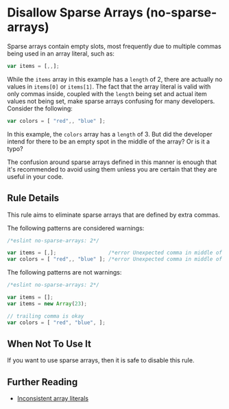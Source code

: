 # Disallow Sparse Arrays (no-sparse-arrays)

Sparse arrays contain empty slots, most frequently due to multiple commas being used in an array literal, such as:

```js
var items = [,,];
```

While the `items` array in this example has a `length` of 2, there are actually no values in `items[0]` or `items[1]`. The fact that the array literal is valid with only commas inside, coupled with the `length` being set and actual item values not being set, make sparse arrays confusing for many developers. Consider the following:

```js
var colors = [ "red",, "blue" ];
```

In this example, the `colors` array has a `length` of 3. But did the developer intend for there to be an empty spot in the middle of the array? Or is it a typo?

The confusion around sparse arrays defined in this manner is enough that it's recommended to avoid using them unless you are certain that they are useful in your code.

## Rule Details

This rule aims to eliminate sparse arrays that are defined by extra commas.

The following patterns are considered warnings:

```js
/*eslint no-sparse-arrays: 2*/

var items = [,];                 /*error Unexpected comma in middle of array.*/
var colors = [ "red",, "blue" ]; /*error Unexpected comma in middle of array.*/
```

The following patterns are not warnings:

```js
/*eslint no-sparse-arrays: 2*/

var items = [];
var items = new Array(23);

// trailing comma is okay
var colors = [ "red", "blue", ];
```

## When Not To Use It

If you want to use sparse arrays, then it is safe to disable this rule.

## Further Reading

* [Inconsistent array literals](http://www.nczonline.net/blog/2007/09/09/inconsistent-array-literals/)
